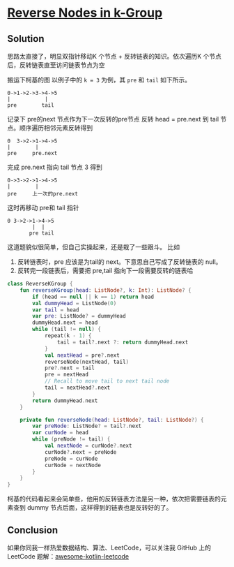 # [Reverse Nodes in k-Group][title]

## Solution
思路太直接了，明显双指针移动K 个节点 + 反转链表的知识。依次遍历K 个节点后，反转链表直至访问链表节点为空

搬运下柯基的图
以例子中的 `k = 3` 为例，其 `pre` 和 `tail` 如下所示。
```
0->1->2->3->4->5
|           |
pre        tail
```
记录下 pre的next 节点作为下一次反转的pre节点
反转 head = pre.next 到 tail 节点。顺序遍历相邻元素反转得到
```
0  3->2->1->4->5
|        |   
pre     pre.next
```
完成 pre.next 指向 tail 节点 3 得到
```
0->3->2->1->4->5
|        |   
pre     上一次的pre.next
```
这时再移动 pre和 tail 指针
```
0 3->2->1->4->5
        |  |
       pre tail
```

这道题貌似很简单，但自己实操起来，还是栽了一些跟斗。
比如
1. 反转链表时，pre 应该是为tail的 next。下意思自己写成了反转链表的 null。
2. 反转完一段链表后，需要把 pre,tail 指向下一段需要反转的链表哈
```kotlin
class ReverseKGroup {
    fun reverseKGroup(head: ListNode?, k: Int): ListNode? {
        if (head == null || k == 1) return head
        val dummyHead = ListNode(0)
        var tail = head
        var pre: ListNode? = dummyHead
        dummyHead.next = head
        while (tail != null) {
            repeat(k - 1) {
                tail = tail?.next ?: return dummyHead.next
            }
            val nextHead = pre?.next
            reverseNode(nextHead, tail)
            pre?.next = tail
            pre = nextHead
            // Recall to move tail to next tail node
            tail = nextHead?.next
        }
        return dummyHead.next
    }

    private fun reverseNode(head: ListNode?, tail: ListNode?) {
        var preNode: ListNode? = tail?.next
        var curNode = head
        while (preNode != tail) {
            val nextNode = curNode?.next
            curNode?.next = preNode
            preNode = curNode
            curNode = nextNode
        }
    }
}

```

柯基的代码看起来会简单些，他用的反转链表方法是另一种，依次把需要链表的元素查到 dummy 节点后面，这样得到的链表也是反转好的了。
## Conclusion

如果你同我一样热爱数据结构、算法、LeetCode，可以关注我 GitHub 上的 LeetCode 题解：[awesome-kotlin-leetcode][akl]



[title]: https://leetcode-cn.com/problems/lru-cache/
[akl]: https://github.com/NightXlt/awesome-kotlin-leetcode
